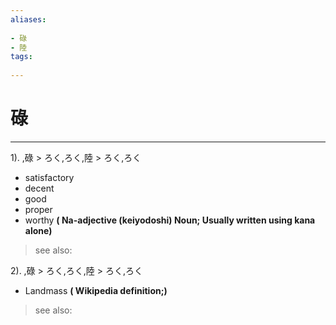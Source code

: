 ```yaml
---
aliases:
    
- 碌
- 陸
tags:
    
---
```


# 碌
---
1).
,碌 > ろく,ろく,陸 > ろく,ろく

- satisfactory
- decent
- good
- proper
- worthy
**( Na-adjective (keiyodoshi) Noun; Usually written using kana alone)**
> see also: 
            
2).
,碌 > ろく,ろく,陸 > ろく,ろく

- Landmass
**( Wikipedia definition;)**
> see also: 
            